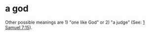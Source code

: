 # a god

Other possible meanings are 1) "one like God" or 2) "a judge" (See: [1 Samuel 7:15](../07/15.md)).